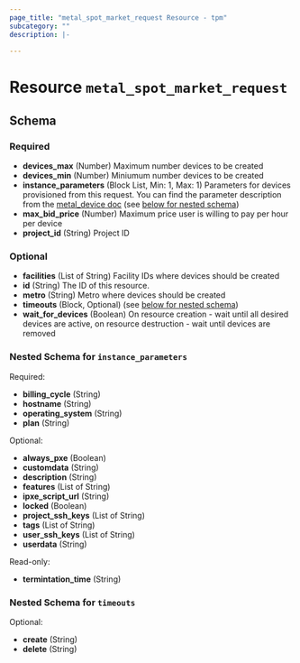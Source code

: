 ```yaml
---
page_title: "metal_spot_market_request Resource - tpm"
subcategory: ""
description: |-
  
---
```


# Resource `metal_spot_market_request`





## Schema

### Required

- **devices_max** (Number) Maximum number devices to be created
- **devices_min** (Number) Miniumum number devices to be created
- **instance_parameters** (Block List, Min: 1, Max: 1) Parameters for devices provisioned from this request. You can find the parameter description from the [metal_device doc](device.md) (see [below for nested schema](#nestedblock--instance_parameters))
- **max_bid_price** (Number) Maximum price user is willing to pay per hour per device
- **project_id** (String) Project ID

### Optional

- **facilities** (List of String) Facility IDs where devices should be created
- **id** (String) The ID of this resource.
- **metro** (String) Metro where devices should be created
- **timeouts** (Block, Optional) (see [below for nested schema](#nestedblock--timeouts))
- **wait_for_devices** (Boolean) On resource creation - wait until all desired devices are active, on resource destruction - wait until devices are removed

<a id="nestedblock--instance_parameters"></a>
### Nested Schema for `instance_parameters`

Required:

- **billing_cycle** (String)
- **hostname** (String)
- **operating_system** (String)
- **plan** (String)

Optional:

- **always_pxe** (Boolean)
- **customdata** (String)
- **description** (String)
- **features** (List of String)
- **ipxe_script_url** (String)
- **locked** (Boolean)
- **project_ssh_keys** (List of String)
- **tags** (List of String)
- **user_ssh_keys** (List of String)
- **userdata** (String)

Read-only:

- **termintation_time** (String)


<a id="nestedblock--timeouts"></a>
### Nested Schema for `timeouts`

Optional:

- **create** (String)
- **delete** (String)


